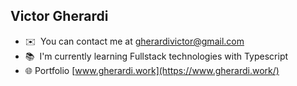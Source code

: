 ## Victor Gherardi

<!-- *   🖥️  See my portfolio at [see my portfolio](http://gherardi.work) -->
*   ✉️  You can contact me at [gherardivictor@gmail.com](mailto:gherardivictor@gmail.com)
*   📚  I'm currently learning Fullstack technologies with Typescript
*   🌐  Portfolio [www.gherardi.work](https://www.gherardi.work/)
